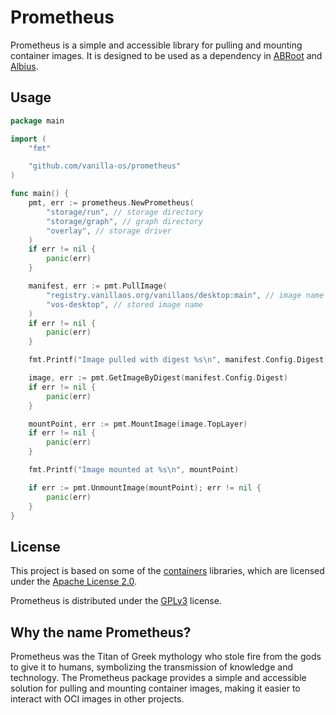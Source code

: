 # Prometheus
Prometheus is a simple and accessible library for pulling and mounting container 
images. It is designed to be used as a dependency in [ABRoot](https://github.com/vanilla-os/abroot) 
and [Albius](https://github.com/vanilla-os/albius).

## Usage
```go
package main

import (
	"fmt"

	"github.com/vanilla-os/prometheus"
)

func main() {
	pmt, err := prometheus.NewPrometheus(
		"storage/run", // storage directory
		"storage/graph", // graph directory
		"overlay", // storage driver
	)
	if err != nil {
		panic(err)
	}

	manifest, err := pmt.PullImage(
		"registry.vanillaos.org/vanillaos/desktop:main", // image name
		"vos-desktop", // stored image name
	)
	if err != nil {
		panic(err)
	}

    fmt.Printf("Image pulled with digest %s\n", manifest.Config.Digest)

	image, err := pmt.GetImageByDigest(manifest.Config.Digest)
	if err != nil {
		panic(err)
	}

	mountPoint, err := pmt.MountImage(image.TopLayer)
	if err != nil {
		panic(err)
	}

	fmt.Printf("Image mounted at %s\n", mountPoint)

    if err := pmt.UnmountImage(mountPoint); err != nil {
        panic(err)
    }
}
```

## License
This project is based on some of the [containers](https://github.com/containers)
libraries, which are licensed under the [Apache License 2.0](https://www.apache.org/licenses/LICENSE-2.0).

Prometheus is distributed under the [GPLv3](https://www.gnu.org/licenses/gpl-3.0.en.html)
license.


## Why the name Prometheus?
Prometheus was the Titan of Greek mythology who stole fire from the gods to 
give it to humans, symbolizing the transmission of knowledge and technology. 
The Prometheus package provides a simple and accessible solution for pulling 
and mounting container images, making it easier to interact with OCI images 
in other projects.
